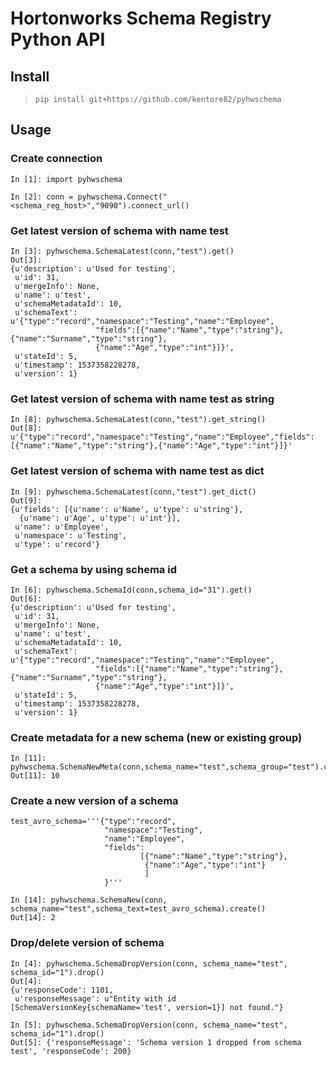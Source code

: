 # Hortonworks Schema Registry Python API

## Install
> `pip install git+https://github.com/kentore82/pyhwschema`

## Usage

### Create connection
```
In [1]: import pyhwschema

In [2]: conn = pyhwschema.Connect("<schema_reg_host>","9090").connect_url()
```

### Get latest version of schema with name test
```
In [3]: pyhwschema.SchemaLatest(conn,"test").get()
Out[3]: 
{u'description': u'Used for testing',
 u'id': 31,
 u'mergeInfo': None,
 u'name': u'test',
 u'schemaMetadataId': 10,
 u'schemaText': u'{"type":"record","namespace":"Testing","name":"Employee",
                   "fields":[{"name":"Name","type":"string"},{"name":"Surname","type":"string"},
                   {"name":"Age","type":"int"}]}',
 u'stateId': 5,
 u'timestamp': 1537358228278,
 u'version': 1}
```
### Get latest version of schema with name test as string
```
In [8]: pyhwschema.SchemaLatest(conn,"test").get_string()
Out[8]: u'{"type":"record","namespace":"Testing","name":"Employee","fields":
[{"name":"Name","type":"string"},{"name":"Age","type":"int"}]}'
```

### Get latest version of schema with name test as dict
```
In [9]: pyhwschema.SchemaLatest(conn,"test").get_dict()
Out[9]: 
{u'fields': [{u'name': u'Name', u'type': u'string'},
  {u'name': u'Age', u'type': u'int'}],
 u'name': u'Employee',
 u'namespace': u'Testing',
 u'type': u'record'}

```

### Get a schema by using schema id
```
In [6]: pyhwschema.SchemaId(conn,schema_id="31").get()
Out[6]: 
{u'description': u'Used for testing',
 u'id': 31,
 u'mergeInfo': None,
 u'name': u'test',
 u'schemaMetadataId': 10,
 u'schemaText': u'{"type":"record","namespace":"Testing","name":"Employee",
                   "fields":[{"name":"Name","type":"string"},{"name":"Surname","type":"string"},
                   {"name":"Age","type":"int"}]}',
 u'stateId': 5,
 u'timestamp': 1537358228278,
 u'version': 1}
```

### Create metadata for a new schema (new or existing group)
```
In [11]: pyhwschema.SchemaNewMeta(conn,schema_name="test",schema_group="test").create()
Out[11]: 10
```

### Create a new version of a schema
```
test_avro_schema='''{"type":"record",
                     "namespace":"Testing",
                     "name":"Employee",
                     "fields":
                             [{"name":"Name","type":"string"},
                              {"name":"Age","type":"int"}
                              ]
                     }'''
 
In [14]: pyhwschema.SchemaNew(conn, schema_name="test",schema_text=test_avro_schema).create()
Out[14]: 2
```

### Drop/delete version of schema
```
In [4]: pyhwschema.SchemaDropVersion(conn, schema_name="test", schema_id="1").drop()
Out[4]: 
{u'responseCode': 1101,
 u'responseMessage': u"Entity with id [SchemaVersionKey{schemaName='test', version=1}] not found."}

In [5]: pyhwschema.SchemaDropVersion(conn, schema_name="test", schema_id="1").drop()
Out[5]: {'responseMessage': 'Schema version 1 dropped from schema test', 'responseCode': 200}
```
